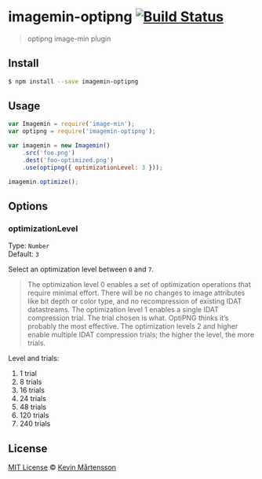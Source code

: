 # imagemin-optipng [![Build Status](https://travis-ci.org/kevva/imagemin-optipng.svg?branch=master)](https://travis-ci.org/kevva/imagemin-optipng)

> optipng image-min plugin

## Install

```bash
$ npm install --save imagemin-optipng
```

## Usage

```js
var Imagemin = require('image-min');
var optipng = require('imagemin-optipng');

var imagemin = new Imagemin()
    .src('foo.png')
    .dest('foo-optimized.png')
    .use(optipng({ optimizationLevel: 3 }));

imagemin.optimize();
```

## Options

### optimizationLevel

Type: `Number`  
Default: `3`

Select an optimization level between `0` and `7`.

> The optimization level 0 enables a set of optimization operations that require minimal effort. There will be no changes to image attributes like bit depth or color type, and no recompression of existing IDAT datastreams. The optimization level 1 enables a single IDAT compression trial. The trial chosen is what. OptiPNG thinks it’s probably the most effective. The optimization levels 2 and higher enable multiple IDAT compression trials; the higher the level, the more trials.

Level and trials:

1. 1 trial
2. 8 trials
3. 16 trials
4. 24 trials
5. 48 trials
6. 120 trials
7. 240 trials

## License

[MIT License](http://en.wikipedia.org/wiki/MIT_License) © [Kevin Mårtensson](https://github.com/kevva)
